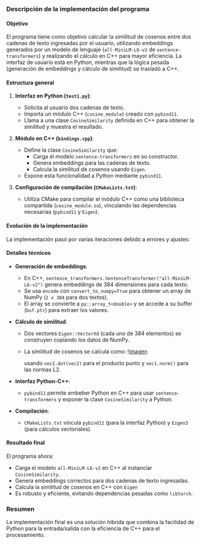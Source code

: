 
### Descripción de la implementación del programa

#### Objetivo
El programa tiene como objetivo calcular la similitud de cosenos entre dos cadenas de texto ingresadas por el usuario, utilizando embeddings generados por un modelo de lenguaje (`all-MiniLM-L6-v2` de `sentence-transformers`) y realizando el cálculo en C++ para mayor eficiencia. La interfaz de usuario está en Python, mientras que la lógica pesada (generación de embeddings y cálculo de similitud) se trasladó a C++.

#### Estructura general
1. **Interfaz en Python (`test1.py`)**:
   - Solicita al usuario dos cadenas de texto.
   - Importa un módulo C++ (`cosine_module`) creado con `pybind11`.
   - Llama a una clase `CosineSimilarity` definida en C++ para obtener la similitud y muestra el resultado.

2. **Módulo en C++ (`bindings.cpp`)**:
   - Define la clase `CosineSimilarity` que:
     - Carga el modelo `sentence-transformers` en su constructor.
     - Genera embeddings para las cadenas de texto.
     - Calcula la similitud de cosenos usando `Eigen`.
   - Expone esta funcionalidad a Python mediante `pybind11`.

3. **Configuración de compilación (`CMakeLists.txt`)**:
   - Utiliza CMake para compilar el módulo C++ como una biblioteca compartida (`cosine_module.so`), vinculando las dependencias necesarias (`pybind11` y `Eigen`).

#### Evolución de la implementación
La implementación pasó por varias iteraciones debido a errores y ajustes:

#### Detalles técnicos
- **Generación de embeddings**:
  - En C++, `sentence_transformers.SentenceTransformer("all-MiniLM-L6-v2")` genera embeddings de 384 dimensiones para cada texto.
  - Se usa `encode` con `convert_to_numpy=True` para obtener un array de NumPy (`2 x 384` para dos textos).
  - El array se convierte a `py::array_t<double>` y se accede a su buffer (`buf.ptr`) para extraer los valores.

- **Cálculo de similitud**:
  - Dos vectores `Eigen::VectorXd` (cada uno de 384 elementos) se construyen copiando los datos de NumPy.
  - La similitud de cosenos se calcula como:
    \![imagen](https://github.com/user-attachments/assets/11701dcc-2030-4411-9a58-c492dce8483a)

    usando `vec1.dot(vec2)` para el producto punto y `vec1.norm()` para las normas L2.

- **Interfaz Python-C++**:
  - `pybind11` permite embeber Python en C++ para usar `sentence-transformers` y exponer la clase `CosineSimilarity` a Python.

- **Compilación**:
  - `CMakeLists.txt` vincula `pybind11` (para la interfaz Python) y `Eigen3` (para cálculos vectoriales).

#### Resultado final
El programa ahora:
- Carga el modelo `all-MiniLM-L6-v2` en C++ al instanciar `CosineSimilarity`.
- Genera embeddings correctos para dos cadenas de texto ingresadas.
- Calcula la similitud de cosenos en C++ con `Eigen`
- Es robusto y eficiente, evitando dependencias pesadas como `libtorch`.

### Resumen
La implementación final es una solución híbrida que combina la facilidad de Python para la entrada/salida con la eficiencia de C++ para el procesamiento.
